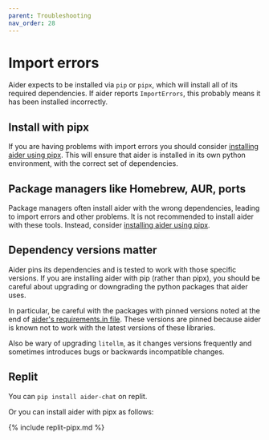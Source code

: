 ```yaml
---
parent: Troubleshooting
nav_order: 28
---
```


# Import errors

Aider expects to be installed via `pip` or `pipx`, which will install
all of its required dependencies.
If aider reports `ImportErrors`, this probably means it has been installed
incorrectly.

## Install with pipx

If you are having problems with import errors you should consider
[installing aider using pipx](/docs/install/pipx.html).
This will ensure that aider is installed in its own python environment,
with the correct set of dependencies.

## Package managers like Homebrew, AUR, ports

Package managers often install aider with the wrong dependencies, leading
to import errors and other problems.
It is not recommended to install aider with these tools.
Instead, consider
[installing aider using pipx](/docs/install/pipx.html).

## Dependency versions matter

Aider pins its dependencies and is tested to work with those specific versions.
If you are installing aider with pip (rather than pipx),
you should be careful about upgrading or downgrading the python packages that
aider uses.

In particular, be careful with the packages with pinned versions 
noted at the end of
[aider's requirements.in file](https://github.com/paul-gauthier/aider/blob/main/requirements/requirements.in).
These versions are pinned because aider is known not to work with the
latest versions of these libraries.

Also be wary of upgrading `litellm`, as it changes versions frequently
and sometimes introduces bugs or backwards incompatible changes.

## Replit

You can `pip install aider-chat` on replit.

Or you can install aider with
pipx as follows:

{% include replit-pipx.md %}
